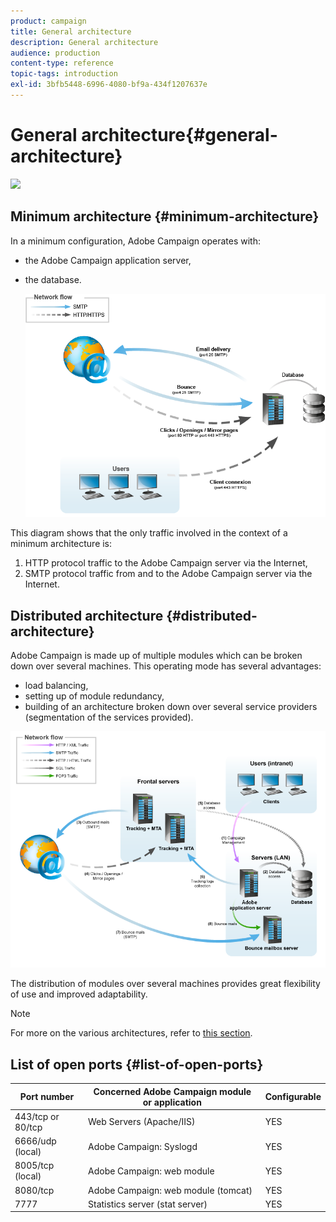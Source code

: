 ```yaml
---
product: campaign
title: General architecture
description: General architecture
audience: production
content-type: reference
topic-tags: introduction
exl-id: 3bfb5448-6996-4080-bf9a-434f1207637e
---
```

# General architecture{#general-architecture}

![](assets/do-not-localize/v7-only.svg)

## Minimum architecture {#minimum-architecture}

In a minimum configuration, Adobe Campaign operates with:

* the Adobe Campaign application server,
* the database.

  ![](assets/formation_exploitation.png)

This diagram shows that the only traffic involved in the context of a minimum architecture is:

1. HTTP protocol traffic to the Adobe Campaign server via the Internet,
1. SMTP protocol traffic from and to the Adobe Campaign server via the Internet.

## Distributed architecture {#distributed-architecture}

Adobe Campaign is made up of multiple modules which can be broken down over several machines. This operating mode has several advantages:

* load balancing,
* setting up of module redundancy,
* building of an architecture broken down over several service providers (segmentation of the services provided).

![](assets/architecturerepartie.png)

The distribution of modules over several machines provides great flexibility of use and improved adaptability.

>[!NOTE]
>
>For more on the various architectures, refer to [this section](../../installation/using/general-architecture.md).

## List of open ports {#list-of-open-ports}

|  Port number  | Concerned Adobe Campaign module or application  | Configurable  |
|---|---|---|
|  443/tcp or 80/tcp  | Web Servers (Apache/IIS)  | YES  |
|  6666/udp (local)  | Adobe Campaign: Syslogd  | YES  |
|  8005/tcp (local)  | Adobe Campaign: web module  | YES  |
|  8080/tcp  | Adobe Campaign: web module (tomcat)  | YES  |
|  7777  | Statistics server (stat server)  | YES  |
